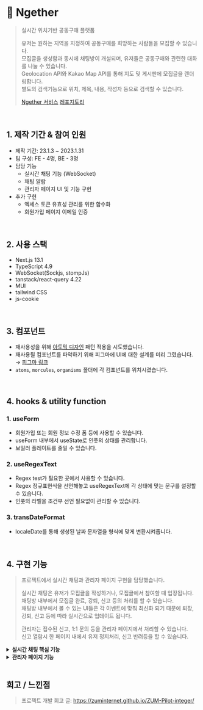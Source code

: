 # 🛒 Ngether
>실시간 위치기반 공동구매 플랫폼  
>
>유저는 원하는 지역을 지정하여 공동구매를 희망하는 사람들을 모집할 수 있습니다.  
>모집글을 생성함과 동시에 채팅방이 개설되며, 유저들은 공동구매와 관련한 대화를 나눌 수 있습니다.  
>Geolocation API와 Kakao Map API를 통해 지도 및 게시판에 모집글을 렌더링합니다.   
>별도의 검색기능으로 위치, 제목, 내용, 작성자 등으로 검색할 수 있습니다.  
>
>[Ngether 서비스](https:/ngether.xyz)
>[레포지토리](http://github.com/codestates-seb/seb41_main_024/issues?page=3&q=assignee%3ASHWsgithub+is%3Aclosed)

</br>

## 1. 제작 기간 & 참여 인원
- 제작 기간: 23.1.3 ~ 2023.1.31
- 팀 구성: FE - 4명, BE - 3명
- 담당 기능
  -  실시간 채팅 기능 (WebSocket)
  -  채팅 알람
  -  관리자 페이지 UI 및 기능 구현
- 추가 구현
  -  엑세스 토큰 유효성 관리를 위한 함수화
  -  회원가입 페이지 이메일 인증

</br>

## 2. 사용 스택
- Next.js 13.1
- TypeScript 4.9
- WebSocket(Sockjs, stompJs)
- tanstack/react-query 4.22
- MUI
- tailwind CSS
- js-cookie

</br>

## 3. 컴포넌트
- 재사용성을 위해 [아토믹 디자인](https://fe-developers.kakaoent.com/2022/220505-how-page-part-use-atomic-design-system/) 패턴 적용을 시도했습니다.
- 재사용될 컴포넌트를 파악하기 위해 피그마에 UI에 대한 설계를 미리 그렸습니다. → [피그마 링크](https://www.figma.com/file/c5ndHFggdYDwI79WPIBJQp/Ngether?node-id=0%3A1&t=dZwcfnnKq3tK5ELi-1) 
- `atoms`, `morcules`, `organisms` 폴더에 각 컴포넌트를 위치시켰습니다.

</br>

## 4. hooks & utility function
### 1. useForm
- 회원가입 또는 회원 정보 수정 폼 등에 사용할 수 있습니다.
- useForm 내부에서 useState로 인풋의 상태를 관리합니다.
- 보일러 플레이트를 줄일 수 있습니다.
### 2. useRegexText
- Regex test가 필요한 곳에서 사용할 수 있습니다.
- Regex 정규표현식을 선언해놓고 useRegexText에 각 상태에 맞는 문구를 설정할 수 있습니다.
- 인풋의 라벨을 조건부 선언 필요없이 관리할 수 있습니다.
### 3. transDateFormat
- localeDate를 통해 생성된 날짜 문자열을 형식에 맞게 변환시켜줍니다.

</br>

## 4. 구현 기능
>프로젝트에서 실시간 채팅과 관리자 페이지 구현을 담당했습니다.  
>
>실시간 채팅은 유저가 모집글을 작성하거나, 모집글에서 참여할 때 입장됩니다.  
>채팅방 내부에서 모집글 완료, 강퇴, 신고 등의 처리를 할 수 있습니다.  
>채팅방 내부에서 볼 수 있는 UI들은 각 이벤트에 맞춰 최신화 되기 때문에 퇴장, 강퇴, 신고 등에 따라 실시간으로 업데이트 됩니다.
>
>관리자는 접수된 신고, 1:1 문의 등을 관리자 페이지에서 처리할 수 있습니다.  
>신고 열람시 한 페이지 내에서 유저 정지처리, 신고 반려등을 할 수 있습니다.

<details>
<summary><b>실시간 채팅 핵심 기능</b></summary>
<div markdown="1">

## 1. 전체 흐름
![image](https://user-images.githubusercontent.com/111102006/216899026-b85e5c99-144e-4a66-a4e6-740c37684d92.png)

## 2. 채팅방 입장 → [코드](https://github.com/codestates-seb/seb41_main_024/blob/main/client/hooks/useWebSocketClient.ts)
>채팅에 관련한 대화내용, 멤버 등의 상태를 하나의 hook으로 만들어 관리했습니다.  
>해당 훅은 useEffect를 통해 채팅페이지에 접근시 실행됩니다.  
>채팅방 인원이 아니라면 잘못된 접근이라는 문구를 보여주거나 로딩 써클을 보여줍니다.
  
### 2.1 채팅 참여자 여부 확인
![image](https://user-images.githubusercontent.com/111102006/216907374-b876fe42-aab0-4782-ab5a-9e20057690d8.png)
- 채팅 페이지로 이동하게 되면 채팅 참여자 중 이동한 유저가 있는지 확인합니다.
- 존재하지 않는다면 해당 유저는 채팅방에 접근할 수 없습니다.

### 2.2 채팅 기록 최신화
![image](https://user-images.githubusercontent.com/111102006/216906912-3d431057-7697-4f0f-aa6e-ec6b2a0c1b81.png)
- 서버에 채팅방 입장 요청을 보내고, 채팅방 내역을 요청해 채팅 기록의 상태를 최신으로 갱신합니다.

### 2.3 웹소켓 pub-sub
![image](https://user-images.githubusercontent.com/111102006/216905908-cf0d1aed-029f-4b13-8a40-e15a0e2c6828.png)
- 유저가 입장할 경우 웹소켓 클라이언트를 생성합니다.
  
  - 웹소켓 클라이언트를 통해 서버의 웹소켓에 연결하고 pub-sub을 맺습니다.
  - 구독 후 전송되는 메세지의 타입에 따라 상태를 최신으로 유지하기 위한 요청을 합니다.
  
</div>
</details>
<details>
<summary><b>관리자 페이지 기능</b></summary>
<div markdown="1">

## 1. 전체 흐름

  
</div>
</details>



</br>

## 회고 / 느낀점
>프로젝트 개발 회고 글: https://zuminternet.github.io/ZUM-Pilot-integer/
